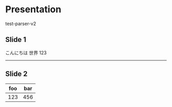 # Presentation
test-parser-v2

## Slide 1

こんにちは
世界
123


---

## Slide 2

| foo | bar |
|---|---|
| 123 | 456 |
